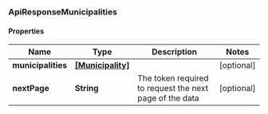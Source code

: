 ### ApiResponseMunicipalities

#### Properties
Name | Type | Description | Notes
------------ | ------------- | ------------- | -------------
**municipalities** | [**[Municipality]**](Municipality.md) |  | [optional] 
**nextPage** | **String** | The token required to request the next page of the data | [optional] 



